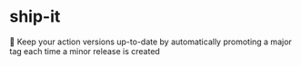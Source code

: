 # ship-it
:speedboat: Keep your action versions up-to-date by automatically promoting a major tag each time a minor release is created
